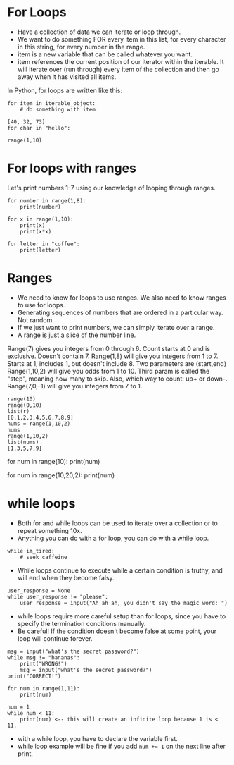 # For Loops

- Have a collection of data we can iterate or loop through.
- We want to do something FOR every item in this list, for every character in this string, for every number in the range.
- item is a new variable that can be called whatever you want.
- item references the current position of our iterator within the iterable. It will iterate over (run through) every item of the collection and then go away when it has visited all items.

In Python, for loops are written like this:

```
for item in iterable_object:
    # do something with item
```

```
[40, 32, 73]
for char in "hello":

range(1,10)
```

# For loops with ranges

Let's print numbers 1-7 using our knowledge of looping through ranges.

```
for number in range(1,8):
    print(number)
```

```
for x in range(1,10):
    print(x)
    print(x*x)
```

```
for letter in "coffee":
    print(letter)
```

# Ranges

- We need to know for loops to use ranges. We also need to know ranges to use for loops.
- Generating sequences of numbers that are ordered in a particular way. Not random.
- If we just want to print numbers, we can simply iterate over a range.
- A range is just a slice of the number line.

Range(7) gives you integers from 0 through 6. Count starts at 0 and is exclusive. Doesn't contain 7.
Range(1,8) will give you integers from 1 to 7. Starts at 1, includes 1, but doesn't include 8. Two parameters are (start,end)
Range(1,10,2) will give you odds from 1 to 10. Third param is called the "step", meaning how many to skip. Also, which way to count: up+ or down-.
Range(7,0,-1) will give you integers from 7 to 1.

```
range(10)
range(0,10)
list(r)
[0,1,2,3,4,5,6,7,8,9]
nums = range(1,10,2)
nums
range(1,10,2)
list(nums)
[1,3,5,7,9]
```

for num in range(10):
print(num)

for num in range(10,20,2):
print(num)

# while loops

- Both for and while loops can be used to iterate over a collection or to repeat something 10x.
- Anything you can do with a for loop, you can do with a while loop.

```
while im_tired:
    # seek caffeine
```

- While loops continue to execute while a certain condition is truthy, and will end when they become falsy.

```
user_response = None
while user_response != "please":
    user_response = input("Ah ah ah, you didn't say the magic word: ")
```

- while loops require more careful setup than for loops, since you have to specify the termination conditions manually.
- Be careful! If the condition doesn't become false at some point, your loop will continue forever.

```
msg = input("what's the secret password?")
while msg != "bananas":
    print("WRONG!")
    msg = input("what's the secret password?")
print("CORRECT!")
```

```
for num in range(1,11):
    print(num)

num = 1
while num < 11:
    print(num) <-- this will create an infinite loop because 1 is < 11.
```

- with a while loop, you have to declare the variable first.
- while loop example will be fine if you add `num += 1` on the next line after print.
